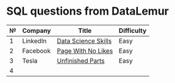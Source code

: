 # SQL questions from DataLemur

| № | Company | Title | Difficulty |
| - | ------- | -------- | -------- |
| 1 | LinkedIn | [Data Science Skills](https://datalemur.com/questions/matching-skills) | Easy |
| 2 | Facebook | [Page With No Likes](https://datalemur.com/questions/sql-page-with-no-likes) | Easy |
| 3 | Tesla | [Unfinished Parts](https://datalemur.com/questions/tesla-unfinished-parts) | Easy |
| 4 |